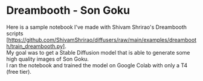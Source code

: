 # Dreambooth - Son Goku
Here is a sample notebook I've made with Shivam Shrirao's Dreambooth scripts [https://github.com/ShivamShrirao/diffusers/raw/main/examples/dreambooth/train_dreambooth.py].  
My goal was to get a Stable Diffusion model that is able to generate some high quality images of Son Goku.  
I ran the notebook and trained the model on Google Colab with only a T4 (free tier).